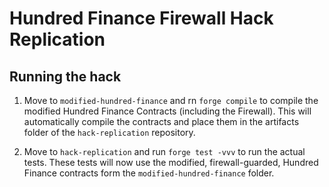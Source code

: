 # Hundred Finance Firewall Hack Replication

## Running the hack

1. Move to `modified-hundred-finance` and rn `forge compile` to compile the modified Hundred Finance Contracts (including the Firewall).
   This will automatically compile the contracts and place them in the artifacts folder of the `hack-replication` repository.

2. Move to `hack-replication` and run `forge test -vvv` to run the actual tests.
   These tests will now use the modified, firewall-guarded, Hundred Finance contracts form the `modified-hundred-finance` folder.

